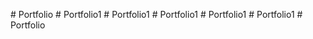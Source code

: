 
#   P o r t f o l i o  
 #   P o r t f o l i o 1  
 #   P o r t f o l i o 1  
 #   P o r t f o l i o 1  
 #   P o r t f o l i o 1  
 #   P o r t f o l i o 1  
 #   P o r t f o l i o  
 